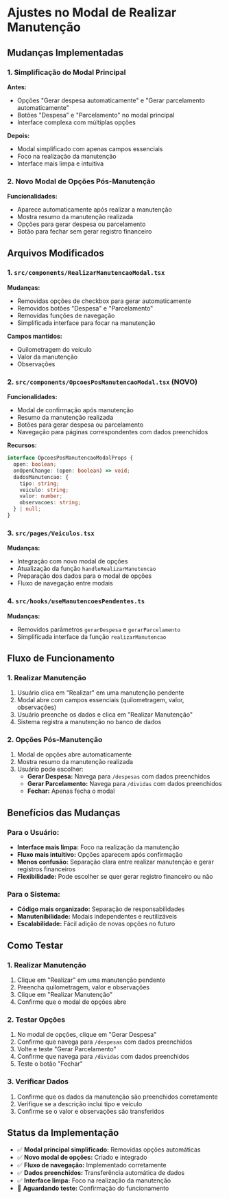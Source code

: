 # Ajustes no Modal de Realizar Manutenção

## Mudanças Implementadas

### 1. Simplificação do Modal Principal

**Antes:**
- Opções "Gerar despesa automaticamente" e "Gerar parcelamento automaticamente"
- Botões "Despesa" e "Parcelamento" no modal principal
- Interface complexa com múltiplas opções

**Depois:**
- Modal simplificado com apenas campos essenciais
- Foco na realização da manutenção
- Interface mais limpa e intuitiva

### 2. Novo Modal de Opções Pós-Manutenção

**Funcionalidades:**
- Aparece automaticamente após realizar a manutenção
- Mostra resumo da manutenção realizada
- Opções para gerar despesa ou parcelamento
- Botão para fechar sem gerar registro financeiro

## Arquivos Modificados

### 1. `src/components/RealizarManutencaoModal.tsx`
**Mudanças:**
- Removidas opções de checkbox para gerar automaticamente
- Removidos botões "Despesa" e "Parcelamento"
- Removidas funções de navegação
- Simplificada interface para focar na manutenção

**Campos mantidos:**
- Quilometragem do veículo
- Valor da manutenção
- Observações

### 2. `src/components/OpcoesPosManutencaoModal.tsx` (NOVO)
**Funcionalidades:**
- Modal de confirmação após manutenção
- Resumo da manutenção realizada
- Botões para gerar despesa ou parcelamento
- Navegação para páginas correspondentes com dados preenchidos

**Recursos:**
```typescript
interface OpcoesPosManutencaoModalProps {
  open: boolean;
  onOpenChange: (open: boolean) => void;
  dadosManutencao: {
    tipo: string;
    veiculo: string;
    valor: number;
    observacoes: string;
  } | null;
}
```

### 3. `src/pages/Veiculos.tsx`
**Mudanças:**
- Integração com novo modal de opções
- Atualização da função `handleRealizarManutencao`
- Preparação dos dados para o modal de opções
- Fluxo de navegação entre modais

### 4. `src/hooks/useManutencoesPendentes.ts`
**Mudanças:**
- Removidos parâmetros `gerarDespesa` e `gerarParcelamento`
- Simplificada interface da função `realizarManutencao`

## Fluxo de Funcionamento

### 1. Realizar Manutenção
1. Usuário clica em "Realizar" em uma manutenção pendente
2. Modal abre com campos essenciais (quilometragem, valor, observações)
3. Usuário preenche os dados e clica em "Realizar Manutenção"
4. Sistema registra a manutenção no banco de dados

### 2. Opções Pós-Manutenção
1. Modal de opções abre automaticamente
2. Mostra resumo da manutenção realizada
3. Usuário pode escolher:
   - **Gerar Despesa:** Navega para `/despesas` com dados preenchidos
   - **Gerar Parcelamento:** Navega para `/dividas` com dados preenchidos
   - **Fechar:** Apenas fecha o modal

## Benefícios das Mudanças

### Para o Usuário:
- **Interface mais limpa:** Foco na realização da manutenção
- **Fluxo mais intuitivo:** Opções aparecem após confirmação
- **Menos confusão:** Separação clara entre realizar manutenção e gerar registros financeiros
- **Flexibilidade:** Pode escolher se quer gerar registro financeiro ou não

### Para o Sistema:
- **Código mais organizado:** Separação de responsabilidades
- **Manutenibilidade:** Modais independentes e reutilizáveis
- **Escalabilidade:** Fácil adição de novas opções no futuro

## Como Testar

### 1. Realizar Manutenção
1. Clique em "Realizar" em uma manutenção pendente
2. Preencha quilometragem, valor e observações
3. Clique em "Realizar Manutenção"
4. Confirme que o modal de opções abre

### 2. Testar Opções
1. No modal de opções, clique em "Gerar Despesa"
2. Confirme que navega para `/despesas` com dados preenchidos
3. Volte e teste "Gerar Parcelamento"
4. Confirme que navega para `/dividas` com dados preenchidos
5. Teste o botão "Fechar"

### 3. Verificar Dados
1. Confirme que os dados da manutenção são preenchidos corretamente
2. Verifique se a descrição inclui tipo e veículo
3. Confirme se o valor e observações são transferidos

## Status da Implementação

- ✅ **Modal principal simplificado:** Removidas opções automáticas
- ✅ **Novo modal de opções:** Criado e integrado
- ✅ **Fluxo de navegação:** Implementado corretamente
- ✅ **Dados preenchidos:** Transferência automática de dados
- ✅ **Interface limpa:** Foco na realização da manutenção
- 🔄 **Aguardando teste:** Confirmação do funcionamento 